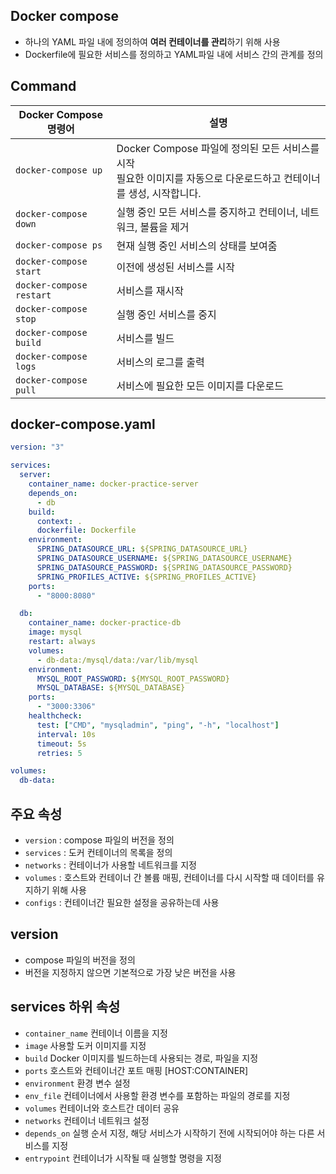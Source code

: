 ## Docker compose

* 하나의 YAML 파일 내에 정의하여 **여러 컨테이너를 관리**하기 위해 사용
* Dockerfile에 필요한 서비스를 정의하고 YAML파일 내에 서비스 간의 관계를 정의

## Command

| Docker Compose 명령어   | 설명                                                          |
|--------------------------|---------------------------------------------------------------|
| `docker-compose up`       | Docker Compose 파일에 정의된 모든 서비스를 시작 </br> 필요한 이미지를 자동으로 다운로드하고 컨테이너를 생성, 시작합니다. |
| `docker-compose down`     | 실행 중인 모든 서비스를 중지하고 컨테이너, 네트워크, 볼륨을 제거 |
| `docker-compose ps`       | 현재 실행 중인 서비스의 상태를 보여줌|
| `docker-compose start`    | 이전에 생성된 서비스를 시작                           |
| `docker-compose restart`  | 서비스를 재시작                                |
| `docker-compose stop`     | 실행 중인 서비스를 중지                               |
| `docker-compose build`    | 서비스를 빌드                                         |
| `docker-compose logs`     | 서비스의 로그를 출력                                  |
| `docker-compose pull`     | 서비스에 필요한 모든 이미지를 다운로드            |

## docker-compose.yaml

```yaml
version: "3"

services:
  server:
    container_name: docker-practice-server
    depends_on:
      - db
    build:
      context: .
      dockerfile: Dockerfile
    environment:
      SPRING_DATASOURCE_URL: ${SPRING_DATASOURCE_URL}
      SPRING_DATASOURCE_USERNAME: ${SPRING_DATASOURCE_USERNAME}
      SPRING_DATASOURCE_PASSWORD: ${SPRING_DATASOURCE_PASSWORD}
      SPRING_PROFILES_ACTIVE: ${SPRING_PROFILES_ACTIVE}
    ports:
      - "8000:8080"

  db:
    container_name: docker-practice-db
    image: mysql
    restart: always
    volumes:
      - db-data:/mysql/data:/var/lib/mysql
    environment:
      MYSQL_ROOT_PASSWORD: ${MYSQL_ROOT_PASSWORD}
      MYSQL_DATABASE: ${MYSQL_DATABASE}
    ports:
      - "3000:3306"
    healthcheck:
      test: ["CMD", "mysqladmin", "ping", "-h", "localhost"]
      interval: 10s
      timeout: 5s
      retries: 5

volumes:
  db-data:
```

## 주요 속성

* `version` : compose 파일의 버전을 정의
* `services` : 도커 컨테이너의 목록을 정의 
* `networks` : 컨테이너가 사용할 네트워크를 지정
* `volumes` : 호스트와 컨테이너 간 볼륨 매핑, 컨테이너를 다시 시작할 때 데이터를 유지하기 위해 사용
* `configs` : 컨테이너간 필요한 설정을 공유하는데 사용

## version 

* compose 파일의 버전을 정의
* 버전을 지정하지 않으면 기본적으로 가장 낮은 버전을 사용

## services 하위 속성

* ```container_name``` 컨테이너 이름을 지정
* ```image``` 사용할 도커 이미지를 지정 
* ```build``` Docker 이미지를 빌드하는데 사용되는 경로, 파일을 지정
* ```ports``` 호스트와 컨테이너간 포트 매핑 [HOST:CONTAINER]
* ```environment``` 환경 변수 설정
* `env_file` 컨테이너에서 사용할 환경 변수를 포함하는 파일의 경로를 지정
* ```volumes``` 컨테이너와 호스트간 데이터 공유
* ```networks``` 컨테이너 네트워크 설정
* ```depends_on``` 실행 순서 지정, 해당 서비스가 시작하기 전에 시작되어야 하는 다른 서비스를 지정
* `entrypoint` 컨테이너가 시작될 때 실행할 명령을 지정
